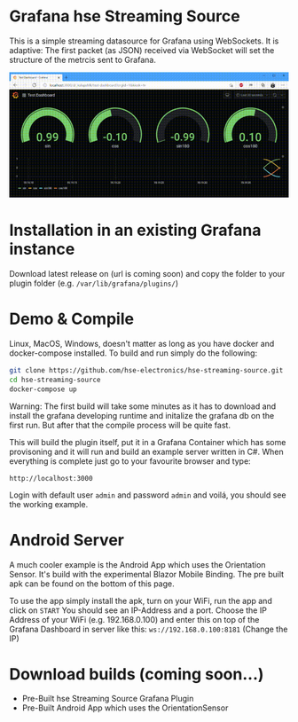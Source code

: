 # Grafana hse Streaming Source

This is a simple streaming datasource for Grafana using WebSockets. It is adaptive: The first packet (as JSON) received via WebSocket will set the structure of the metrcis sent to Grafana. 

![Test Dashboard](doc/test-dashboard.gif)


# Installation in an existing Grafana instance
Download latest release on (url is coming soon) and copy the folder to your plugin folder (e.g. `/var/lib/grafana/plugins/`)

# Demo & Compile
Linux, MacOS, Windows, doesn't matter as long as you have docker and docker-compose installed. To build and run simply do the following:
```BASH
git clone https://github.com/hse-electronics/hse-streaming-source.git
cd hse-streaming-source
docker-compose up
```
Warning: The first build will take some minutes as it has to download and install the grafana developing runtime and initalize the grafana db on the first run. But after that the compile process will be quite fast.

This will build the plugin itself, put it in a Grafana Container which has some provisoning and it will run and build an example server written in C#. When everything is complete just go to your favourite browser and type:
```
http://localhost:3000
```
Login with default user `admin` and password `admin` and voilá, you should see the working example.

# Android Server
A much cooler example is the Android App which uses the Orientation Sensor. It's build with the experimental Blazor Mobile Binding. The pre built apk can be found on the bottom of this page. 

To use the app simply install the apk, turn on your WiFi, run the app and click on `START` You should see an IP-Address and a port. Choose the IP Address of your WiFi (e.g. 192.168.0.100) and enter this on top of the Grafana Dashboard in server like this:
`ws://192.168.0.100:8181` (Change the IP)

# Download builds (coming soon...)
* Pre-Built hse Streaming Source Grafana Plugin
* Pre-Built Android App which uses the OrientationSensor
